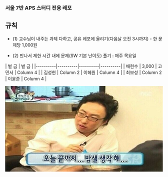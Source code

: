 ### 서울 7반 APS 스터디 전용 레포

## 규칙
- (1) 교수님이 내주는 과제 다하고, 공유 레포에 올리기(다음날 오전 3시까지)
        - 한 문제당 1,000원

- (2) 만나서 제한 시간 내에 문제(SW 기본 난이도) 풀기 : 매주 목요일


|        벌 금         |         벌 금        |
|----------|----------|----------|----------|
|  배현수   |  3,000   |   고민서  | Column 4 |
|  김성현   | Column 2 |   이혜원  | Column 4 |
|  최보성   | Column 2 |   이윤준  | Column 4 |



![](./asset/밤새.jpg)


